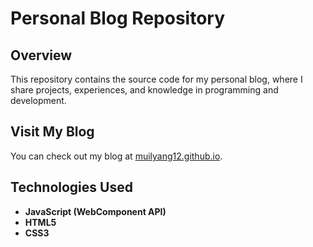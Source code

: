 # Personal Blog Repository

## Overview

This repository contains the source code for my personal blog, where I share projects, experiences, and knowledge in programming and development.

## Visit My Blog

You can check out my blog at [muilyang12.github.io](https://muilyang12.github.io/).

## Technologies Used

- **JavaScript (WebComponent API)**
- **HTML5**
- **CSS3**
